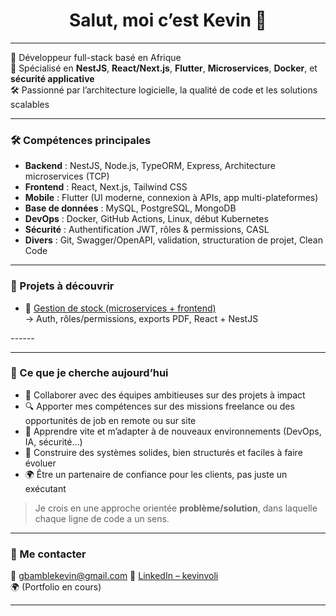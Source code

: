 <h1 align="center">Salut, moi c’est Kevin 👋</h1>

---

🎯 Développeur full-stack basé en Afrique  
💼 Spécialisé en **NestJS**, **React/Next.js**, **Flutter**, **Microservices**, **Docker**, et **sécurité applicative**  
🛠️ Passionné par l’architecture logicielle, la qualité de code et les solutions scalables

---

### 🛠️ Compétences principales

- **Backend** : NestJS, Node.js, TypeORM, Express, Architecture microservices (TCP)
- **Frontend** : React, Next.js, Tailwind CSS
- **Mobile** : Flutter (UI moderne, connexion à APIs, app multi-plateformes)
- **Base de données** : MySQL, PostgreSQL, MongoDB
- **DevOps** : Docker, GitHub Actions, Linux, début Kubernetes
- **Sécurité** : Authentification JWT, rôles & permissions, CASL
- **Divers** : Git, Swagger/OpenAPI, validation, structuration de projet, Clean Code

---

### 📌 Projets à découvrir

- 🔐 [Gestion de stock (microservices + frontend)](https://github.com/kevinvoli/gestion_de_stock)  
  → Auth, rôles/permissions, exports PDF, React + NestJS

*------*

---

### 🎯 Ce que je cherche aujourd’hui

- 🤝 Collaborer avec des équipes ambitieuses sur des projets à impact
- 🔍 Apporter mes compétences sur des missions freelance ou des opportunités de job en remote ou sur site
- 🧠 Apprendre vite et m’adapter à de nouveaux environnements (DevOps, IA, sécurité…)
- 🚧 Construire des systèmes solides, bien structurés et faciles à faire évoluer
- 🌍 Être un partenaire de confiance pour les clients, pas juste un exécutant

> Je crois en une approche orientée **problème/solution**, dans laquelle chaque ligne de code a un sens.


---

### 🤝 Me contacter

📧 gbamblekevin@gmail.com
🔗 [LinkedIn – kevinvoli](https://www.linkedin.com/in/kevinvoli)  
🌍 (Portfolio en cours)

---
